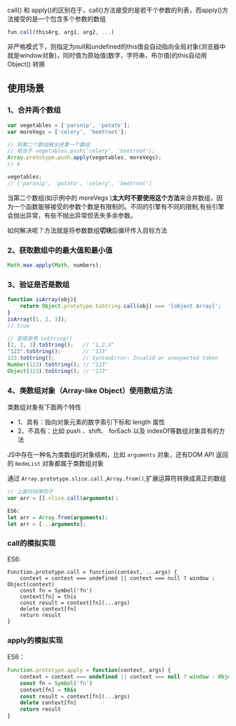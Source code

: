 #

call() 和 apply()的区别在于，call()方法接受的是若干个参数的列表，而apply()方法接受的是一个包含多个参数的数组

```js
fun.call(thisArg, arg1, arg2, ...)
```

非严格模式下，则指定为null和undefined的this值会自动指向全局对象(浏览器中就是window对象)，同时值为原始值(数字，字符串，布尔值)的this自动用 Object() 转换

## 使用场景

### 1、合并两个数组

```js
var vegetables = ['parsnip', 'potato'];
var moreVegs = ['celery', 'beetroot'];

// 将第二个数组融合进第一个数组
// 相当于 vegetables.push('celery', 'beetroot');
Array.prototype.push.apply(vegetables, moreVegs);
// 4

vegetables;
// ['parsnip', 'potato', 'celery', 'beetroot']
```

当第二个数组(如示例中的 moreVegs )**太大时不要使用这个方法**来合并数组，因为一个函数能够接受的参数个数是有限制的。不同的引擎有不同的限制,有些引擎会抛出异常，有些不抛出异常但丢失多余参数。

如何解决呢？方法就是将参数数组**切块**后循环传入目标方法

### 2、获取数组中的最大值和最小值

```js
Math.max.apply(Math, numbers);
```

### 3、验证是否是数组

```js
function isArray(obj){
    return Object.prototype.toString.call(obj) === '[object Array]';
}
isArray([1, 2, 3]);
// true

// 直接使用 toString()
[1, 2, 3].toString(); 	// "1,2,3"
"123".toString(); 		// "123"
123.toString(); 		// SyntaxError: Invalid or unexpected token
Number(123).toString(); // "123"
Object(123).toString(); // "123"
```

### 4、类数组对象（Array-like Object）使用数组方法

类数组对象有下面两个特性

- 1、具有：指向对象元素的数字索引下标和 length 属性
- 2、不具有：比如 push 、shift、 forEach 以及 indexOf等数组对象具有的方法

JS中存在一种名为类数组的对象结构，比如 `arguments` 对象，还有DOM API 返回的 `NodeList` 对象都属于类数组对象

通过 `Array.prototype.slice.call` ,`Array.from()`,扩展运算符转换成真正的数组

```js
// 上面代码等同于
var arr = [].slice.call(arguments)；

ES6:
let arr = Array.from(arguments);
let arr = [...arguments];
```

### call的模拟实现

ES6:

```JS
Function.prototype.call = function(context, ...args) {
    context = context === undefined || context === null ? window : Object(context)
    const fn = Symbol('fn')
    context[fn] = this
    const result = context[fn](...args)
    delete context[fn]
    return result
}
```

### apply的模拟实现

ES6：

```js
Function.prototype.apply = function(context, args) {
    context = context === undefined || context === null ? window : Object(context)
    const fn = Symbol('fn')
    context[fn] = this
    const result = context[fn](...args)
    delete context[fn]
    return result
}
```
